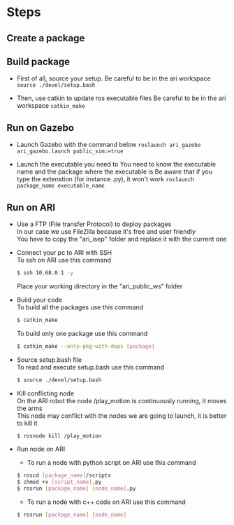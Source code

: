 # Steps

## Create a package

## Build package

* First of all, source your setup.
  Be careful to be in the ari workspace
  ```source ./devel/setup.bash```

* Then, use catkin to update ros executable files
  Be careful to be in the ari workspace
  ```catkin_make```

## Run on Gazebo

* Launch Gazebo with the command below
  ```roslaunch ari_gazebo ari_gazebo.launch public_sim:=true```
  
* Launch the executable you need to
  You need to know the executable name and the package where the executable is
  Be aware that if you type the extenstion (for instance .py), it won't work
  ```roslaunch package_name executable_name```

## Run on ARI

* Use a FTP (File transfer Protocol) to deploy packages <br>
    In our case we use FileZilla because it's free and user friendly <br>
    You have to copy the "ari_isep" folder and replace it with the current one <br>

* Connect your pc to ARI with SSH <br>
    To ssh on ARI use this command <br>
    ```bash
    $ ssh 10.68.0.1 -y
    ```
    Place your working directory in the "ari_public_ws" folder <br>

* Build your code <br>
    To build all the packages use this command <br>
    ```bash
    $ catkin_make
    ```
    To build only one package use this command <br>
    ```bash
    $ catkin_make --only-pkg-with-deps [package]
    ```

* Source setup.bash file <br>
    To read and execute setup.bash use this command <br>
    ```bash
    $ source ./devel/setup.bash
    ```

* Kill conflicting node<br>
    On the ARI robot the node /play_motion is continuously running, it moves the arms <br>
    This node  may conflict with the nodes we are going to launch, it is better to kill it <br>
    ```bash
    $ rosnode kill /play_motion
    ```

* Run node on ARI <br>
    * To run a node with python script on ARI use this command <br>
    ```bash
    $ roscd [package_name]/scripts
    $ chmod +x [script_name].py 
    $ rosrun [package_name] [node_name].py
    ```
    * To run a node with c++ code on ARI use this command <br>
    ```bash
    $ rosrun [package_name] [node_name]
    ```
